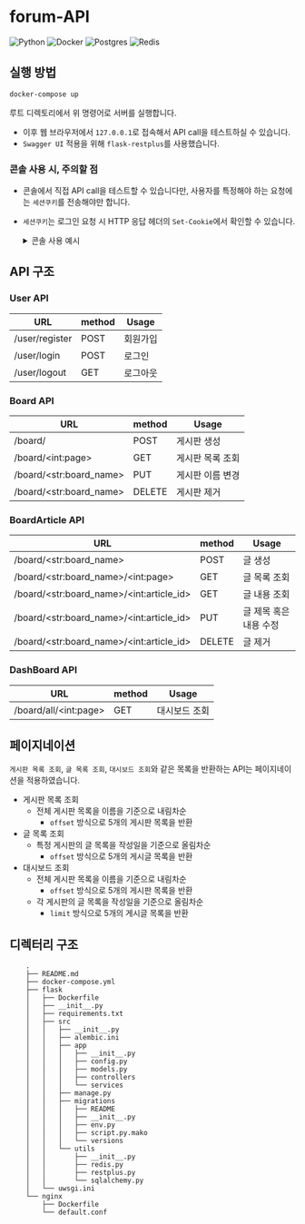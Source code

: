 forum-API
===
![Python](https://img.shields.io/badge/Python-3.7.6-green.svg)
![Docker](https://img.shields.io/badge/Docker-19.03.8-skyblue.svg)
![Postgres](https://img.shields.io/badge/PostgreSQL-10.0-blue.svg)
![Redis](https://img.shields.io/badge/Redis-latest-red.svg)

실행 방법
---

```bash
docker-compose up
```

루트 디렉토리에서 위 명령어로 서버를 실행합니다.


- 이후 웹 브라우저에서 `127.0.0.1`로 접속해서 API call을 테스트하실 수 있습니다.
- `Swagger UI` 적용을 위해 `flask-restplus`를 사용했습니다.

### 콘솔 사용 시, 주의할 점
- 콘솔에서 직접 API call을 테스트할 수 있습니다만, 사용자를 특정해야 하는 요청에는 `세션쿠키`를 전송해야만 합니다.
-  `세션쿠키`는 로그인 요청 시 HTTP 응답 헤더의 `Set-Cookie`에서 확인할 수 있습니다.

    <details><summary>콘솔 사용 예시</summary>
    <br>
    로그인 시

    ```
    http 127.0.0.1/user/login 'email=<email>' 'password=<password>'  HTTP/1.0 200 OK
    Content-Length: 69
    Content-Type: application/json
    Date: Thu, 19 Mar 2020 18:46:19 GMT
    Server: Werkzeug/0.16.1 Python/3.7.6
    Set-Cookie: session=eyJzZXNzaW9uIjoiNzU4MDFiZGYtNTkyOC00YjYwLTljZmMtMWJkNDAwMmZmYzU3In0.XnO9-w.JoWYrJwfpgPzxmUj4SEfkUYYVo4; HttpOnly; Path=/
    Vary: Cookie

    {
        "message": "Successfully Logged in",
        "status": "success"
    }
    ```

    로그아웃 시
    ```bash
    # httpie로 요청 시
    http 127.0.0.1/user/logout 'Cookie:session=eyJzZXNzaW9uIjoiNzU4MDFiZGYtNTkyOC00YjYwLTljZmMtMWJkNDAwMmZmYzU3In0.XnO9-w.JoWYrJwfpgPzxmUj4SEfkUYYVo4'

    HTTP/1.0 200 OK
    Content-Length: 70
    Content-Type: application/json
    Date: Thu, 19 Mar 2020 18:59:22 GMT
    Server: Werkzeug/0.16.1 Python/3.7.6
    Set-Cookie: session=; Expires=Thu, 01-Jan-1970 00:00:00 GMT; Max-Age=0; Path=/    
    {
        "message": "Successfully Logged out",
        "status": "success"
    }
    ```

</details>

API 구조
---

### User API

| URL | method | Usage |
|-----|--------|-------|
| /user/register | POST | 회원가입 |
| /user/login | POST | 로그인 |
| /user/logout | GET | 로그아웃 |

### Board API

| URL | method | Usage |
|-----|--------|-------|
| /board/ | POST | 게시판 생성 |
| /board/\<int:page\> | GET | 게시판 목록 조회 |
| /board/\<str:board_name\> | PUT | 게시판 이름 변경 |
| /board/\<str:board_name\> | DELETE | 게시판 제거 |

### BoardArticle API

| URL | method | Usage |
|-----|--------|-------|
| /board/\<str:board_name\> | POST | 글 생성 |
| /board/\<str:board_name\>/\<int:page\> | GET | 글 목록 조회 |
| /board/\<str:board_name\>/\<int:article_id> | GET | 글 내용 조회 |
| /board/\<str:board_name\>/\<int:article_id> | PUT | 글 제목 혹은 내용 수정 |
| /board/\<str:board_name\>/\<int:article_id> | DELETE | 글 제거 |

### DashBoard API

| URL | method | Usage |
|-----|--------|-------|
| /board/all/\<int:page\> | GET | 대시보드 조회 |


페이지네이션
---
`게시판 목록 조회`, `글 목록 조회`, `대시보드 조회`와 같은 목록을 반환하는 API는 페이지네이션을 적용하였습니다.

- 게시판 목록 조회
    - 전체 게시판 목록을 이름을 기준으로 내림차순
        - `offset` 방식으로 5개의 게시판 목록을 반환
- 글 목록 조회
    - 특정 게시판의 글 목록을 작성일을 기준으로 올림차순
        - `offset` 방식으로 5개의 게시글 목록을 반환
- 대시보드 조회
    - 전체 게시판 목록을 이름을 기준으로 내림차순
        - `offset` 방식으로 5개의 게시판 목록을 반환
    - 각 게시판의 글 목록을 작성일을 기준으로 올림차순
        - `limit` 방식으로 5개의 게시글 목록을 반환



디렉터리 구조
---

        .
        ├── README.md
        ├── docker-compose.yml
        ├── flask
        │   ├── Dockerfile
        │   ├── __init__.py
        │   ├── requirements.txt
        │   ├── src
        │   │   ├── __init__.py
        │   │   ├── alembic.ini
        │   │   ├── app
        │   │   │   ├── __init__.py
        │   │   │   ├── config.py
        │   │   │   ├── models.py
        │   │   │   ├── controllers
        │   │   │   └── services
        │   │   ├── manage.py
        │   │   ├── migrations
        │   │   │   ├── README
        │   │   │   ├── __init__.py
        │   │   │   ├── env.py
        │   │   │   ├── script.py.mako
        │   │   │   └── versions
        │   │   └── utils
        │   │       ├── __init__.py
        │   │       ├── redis.py
        │   │       ├── restplus.py      
        │   │       └── sqlalchemy.py
        │   └── uwsgi.ini
        └── nginx
            ├── Dockerfile
            └── default.conf
